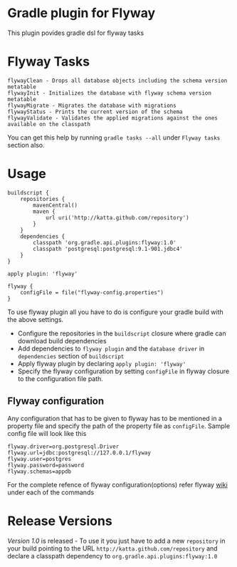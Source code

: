 # Gradle plugin for Flyway

This plugin povides gradle dsl for flyway tasks 

# Flyway Tasks

    flywayClean - Drops all database objects including the schema version metatable
    flywayInit - Initializes the database with flyway schema version metatable
    flywayMigrate - Migrates the database with migrations
    flywayStatus - Prints the current version of the schema
    flywayValidate - Validates the applied migrations against the ones available on the classpath

You can get this help by running `gradle tasks --all` under `Flyway tasks` section also. 

# Usage

    buildscript {
        repositories {
            mavenCentral()
            maven {
                url uri('http://katta.github.com/repository')
            }
        }
        dependencies {
            classpath 'org.gradle.api.plugins:flyway:1.0'
            classpath 'postgresql:postgresql:9.1-901.jdbc4'
        }
    }

    apply plugin: 'flyway'

    flyway {
        configFile = file("flyway-config.properties")
    }

To use flyway plugin all you have to do is configure your gradle build with the above settings.

* Configure the repositories in the `buildscript` closure where gradle can download build dependencies
* Add dependencies to `flyway plugin` and the `database driver` in `dependencies` section of `buildscript`
* Apply flyway plugin by declaring `apply plugin: 'flyway'`
* Specify the flyway configuration by setting `configFile` in flyway closure to the configuration file path.

## Flyway configuration

Any configuration that has to be given to flyway has to be mentioned in a property file and specify the path of the property file as `configFile`. Sample config file will look like this

    flyway.driver=org.postgresql.Driver
    flyway.url=jdbc:postgresql://127.0.0.1/flyway
    flyway.user=postgres
    flyway.password=password
    flyway.schemas=appdb

For the complete refence of flyway configuration(options) refer flyway [wiki](http://code.google.com/p/flyway/wiki/CommandLineMigrate) under each of the commands

# Release Versions

*Version 1.0* is released - To use it you just have to add a new `repository` in your build pointing to the URL `http://katta.github.com/repository` and declare a classpath dependency to `org.gradle.api.plugins:flyway:1.0`


